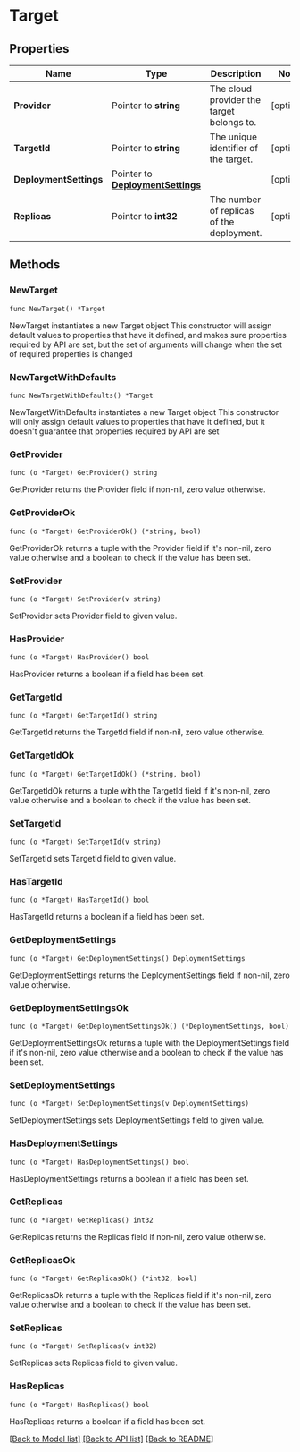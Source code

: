 # Target

## Properties

Name | Type | Description | Notes
------------ | ------------- | ------------- | -------------
**Provider** | Pointer to **string** | The cloud provider the target belongs to. | [optional] 
**TargetId** | Pointer to **string** | The unique identifier of the target. | [optional] 
**DeploymentSettings** | Pointer to [**DeploymentSettings**](DeploymentSettings.md) |  | [optional] 
**Replicas** | Pointer to **int32** | The number of replicas of the deployment. | [optional] 

## Methods

### NewTarget

`func NewTarget() *Target`

NewTarget instantiates a new Target object
This constructor will assign default values to properties that have it defined,
and makes sure properties required by API are set, but the set of arguments
will change when the set of required properties is changed

### NewTargetWithDefaults

`func NewTargetWithDefaults() *Target`

NewTargetWithDefaults instantiates a new Target object
This constructor will only assign default values to properties that have it defined,
but it doesn't guarantee that properties required by API are set

### GetProvider

`func (o *Target) GetProvider() string`

GetProvider returns the Provider field if non-nil, zero value otherwise.

### GetProviderOk

`func (o *Target) GetProviderOk() (*string, bool)`

GetProviderOk returns a tuple with the Provider field if it's non-nil, zero value otherwise
and a boolean to check if the value has been set.

### SetProvider

`func (o *Target) SetProvider(v string)`

SetProvider sets Provider field to given value.

### HasProvider

`func (o *Target) HasProvider() bool`

HasProvider returns a boolean if a field has been set.

### GetTargetId

`func (o *Target) GetTargetId() string`

GetTargetId returns the TargetId field if non-nil, zero value otherwise.

### GetTargetIdOk

`func (o *Target) GetTargetIdOk() (*string, bool)`

GetTargetIdOk returns a tuple with the TargetId field if it's non-nil, zero value otherwise
and a boolean to check if the value has been set.

### SetTargetId

`func (o *Target) SetTargetId(v string)`

SetTargetId sets TargetId field to given value.

### HasTargetId

`func (o *Target) HasTargetId() bool`

HasTargetId returns a boolean if a field has been set.

### GetDeploymentSettings

`func (o *Target) GetDeploymentSettings() DeploymentSettings`

GetDeploymentSettings returns the DeploymentSettings field if non-nil, zero value otherwise.

### GetDeploymentSettingsOk

`func (o *Target) GetDeploymentSettingsOk() (*DeploymentSettings, bool)`

GetDeploymentSettingsOk returns a tuple with the DeploymentSettings field if it's non-nil, zero value otherwise
and a boolean to check if the value has been set.

### SetDeploymentSettings

`func (o *Target) SetDeploymentSettings(v DeploymentSettings)`

SetDeploymentSettings sets DeploymentSettings field to given value.

### HasDeploymentSettings

`func (o *Target) HasDeploymentSettings() bool`

HasDeploymentSettings returns a boolean if a field has been set.

### GetReplicas

`func (o *Target) GetReplicas() int32`

GetReplicas returns the Replicas field if non-nil, zero value otherwise.

### GetReplicasOk

`func (o *Target) GetReplicasOk() (*int32, bool)`

GetReplicasOk returns a tuple with the Replicas field if it's non-nil, zero value otherwise
and a boolean to check if the value has been set.

### SetReplicas

`func (o *Target) SetReplicas(v int32)`

SetReplicas sets Replicas field to given value.

### HasReplicas

`func (o *Target) HasReplicas() bool`

HasReplicas returns a boolean if a field has been set.


[[Back to Model list]](../README.md#documentation-for-models) [[Back to API list]](../README.md#documentation-for-api-endpoints) [[Back to README]](../README.md)


